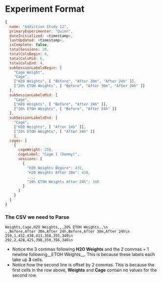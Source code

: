 # Experiment Format

```javascript
{
  name: "Addiction Study 12",
  primaryExperimenter: "Quinn",
  dateInitialized: <timestamp>,
  lastUpdated: <timestamp>,
  isComplete: false,
  totalSessions: 30,
  totalColsBegin: 8,
  totalColsMid: 6,
  totalColsEnd: 4,
  subSessionLabelsBegin: [
    "Cage Weight",
    "Cage",
    ["H20 Weights", [ "Before", "After 30m", "After 24h" ]],
    ["20% ETOH Weights", [ "Before", "After 30m", "After 24h" ]]
  ],
  subSessionLabelsMid: [
    "Cage",
    ["H20 Weights", [ "Before", "After 24h" ]],
    ["20% ETOH Weights", [ "Before", "After 24h" ]]
  ],
  subSessionLabelsEnd: [
    "Cage",
    ["H20 Weights", [ "After 24h" ]],
    ["20% ETOH Weights", [ "After 24h" ]]
    ],
  cages: [
    {
      cageWeight: 259,
      cageLabel: "Cage 1 (Dummy)",
      sessions: [
        {
          "H20 Weights Begore": 432,
          "H20 Weights After 30m": 430,
          ...,
          "20% ETOH Weights After 24h": 340
        }
      ]
    }
  ]
}
```

### The CSV we need to Parse

```csv
Weights,Cage,H2O Weights,,,20% ETOH Weights,,\n
,,Before,After 30m,After 24h,Before,After 30m,After 24h\n
259,1,432,430,413,358,355,340\n
292,2,428,425,390,359,356,346\n
```

* Notice the 3 commas following __H2O Weights__ and the 2 commas + 1 newline following__ETOH Weights__. This is because these labels each take up __3__ cells.
* Notice how the second line is offset by 2 commas. This is because the first cells in the row above, __Weights__ and __Cage__ contain no values for the second row.
